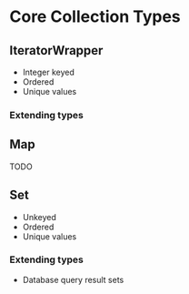 # Core Collection Types

## IteratorWrapper

- Integer keyed
- Ordered
- Unique values

### Extending types

## Map

TODO

## Set

- Unkeyed
- Ordered
- Unique values

### Extending types

- Database query result sets
